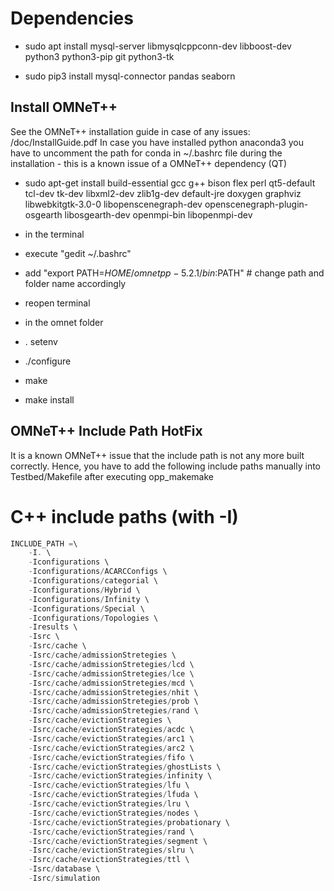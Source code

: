 


# Dependencies
* sudo apt install mysql-server libmysqlcppconn-dev libboost-dev python3 python3-pip git python3-tk

* sudo pip3 install mysql-connector pandas seaborn

## Install OMNeT++

See the OMNeT++ installation guide in case of any issues: /doc/InstallGuide.pdf
In case you have installed python anaconda3 you have to uncomment the path for conda in ~/.bashrc file during the installation - this is a known issue of a OMNeT++ dependency (QT)

* sudo apt-get install build-essential gcc g++ bison flex perl qt5-default tcl-dev tk-dev libxml2-dev zlib1g-dev default-jre doxygen graphviz libwebkitgtk-3.0-0 libopenscenegraph-dev openscenegraph-plugin-osgearth libosgearth-dev openmpi-bin libopenmpi-dev

* in the terminal
 * execute "gedit ~/.bashrc"
  * add "export PATH=$HOME/omnetpp-5.2.1/bin:$PATH" # change path and folder name accordingly
 * reopen terminal

* in the omnet folder
 * . setenv	
 *  ./configure
 * make 
 * make install 


## OMNeT++ Include Path HotFix
It is a known OMNeT++ issue that the include path is not any more built correctly.
Hence, you have to add the following include paths manually into Testbed/Makefile after executing opp_makemake


 # C++ include paths (with -I)
```c
INCLUDE_PATH =\
	-I. \
    -Iconfigurations \
    -Iconfigurations/ACARCConfigs \
    -Iconfigurations/categorial \
    -Iconfigurations/Hybrid \
    -Iconfigurations/Infinity \
    -Iconfigurations/Special \
    -Iconfigurations/Topologies \
    -Iresults \
    -Isrc \
    -Isrc/cache \
    -Isrc/cache/admissionStretegies \
    -Isrc/cache/admissionStretegies/lcd \
    -Isrc/cache/admissionStretegies/lce \
    -Isrc/cache/admissionStretegies/mcd \
    -Isrc/cache/admissionStretegies/nhit \
    -Isrc/cache/admissionStretegies/prob \
    -Isrc/cache/admissionStretegies/rand \
    -Isrc/cache/evictionStrategies \
    -Isrc/cache/evictionStrategies/acdc \
    -Isrc/cache/evictionStrategies/arc1 \
    -Isrc/cache/evictionStrategies/arc2 \
    -Isrc/cache/evictionStrategies/fifo \
    -Isrc/cache/evictionStrategies/ghostLists \
    -Isrc/cache/evictionStrategies/infinity \
    -Isrc/cache/evictionStrategies/lfu \
    -Isrc/cache/evictionStrategies/lfuda \
    -Isrc/cache/evictionStrategies/lru \
    -Isrc/cache/evictionStrategies/nodes \
    -Isrc/cache/evictionStrategies/probationary \
    -Isrc/cache/evictionStrategies/rand \
    -Isrc/cache/evictionStrategies/segment \
    -Isrc/cache/evictionStrategies/slru \
    -Isrc/cache/evictionStrategies/ttl \
    -Isrc/database \
    -Isrc/simulation
```
